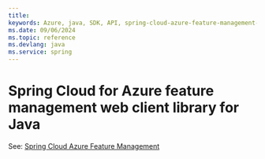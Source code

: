 ```yaml
---
title: 
keywords: Azure, java, SDK, API, spring-cloud-azure-feature-management-web, spring
ms.date: 09/06/2024
ms.topic: reference
ms.devlang: java
ms.service: spring
---
```

# Spring Cloud for Azure feature management web client library for Java

See: [Spring Cloud Azure Feature Management](https://github.com/Azure/azure-sdk-for-java/tree/main/sdk/spring/spring-cloud-azure-feature-management)

